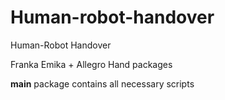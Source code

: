 # Human-robot-handover
Human-Robot Handover 

Franka Emika + Allegro Hand packages

**main** package contains all necessary scripts
